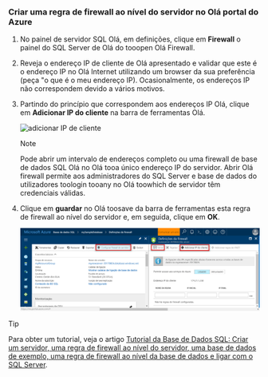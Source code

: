 
<!--
includes/sql-database-create-new-server-firewall-portal.md

Latest Freshness check:  2016-11-28 , rickbyh.

As of circa 2016-04-11, hello following topics might include this include:
articles/sql-database/sql-database-get-started.md
articles/sql-database/sql-database-configure-firewall-settings
articles/sql-data-warehouse-get-started-provision.md

-->
### <a name="create-a-server-level-firewall-rule-in-hello-azure-portal"></a>Criar uma regra de firewall ao nível do servidor no Olá portal do Azure

1. No painel de servidor SQL Olá, em definições, clique em **Firewall** o painel do SQL Server de Olá do tooopen Olá Firewall.

    <!-- ![sql server firewall](../articles/sql-database/media/sql-database-get-started/sql-server-firewall.png) -->

2. Reveja o endereço IP de cliente de Olá apresentado e validar que este é o endereço IP no Olá Internet utilizando um browser da sua preferência (peça "o que é o meu endereço IP). Ocasionalmente, os endereços IP não correspondem devido a vários motivos.

    <!-- ![your IP address](../articles/sql-database/media/sql-database-get-started/your-ip-address.png) -->

3. Partindo do princípio que correspondem aos endereços IP Olá, clique em **Adicionar IP do cliente** na barra de ferramentas Olá.

    ![adicionar IP de cliente](../articles/sql-data-warehouse/media/sql-data-warehouse-get-started-provision/add-client-ip.png)

    > [!NOTE]
    > Pode abrir um intervalo de endereços completo ou uma firewall de base de dados SQL Olá no Olá tooa único endereço IP do servidor. Abrir Olá firewall permite aos administradores do SQL Server e base de dados do utilizadores toologin tooany no Olá toowhich de servidor têm credenciais válidas.
    >

4. Clique em **guardar** no Olá toosave da barra de ferramentas esta regra de firewall ao nível do servidor e, em seguida, clique em **OK**.

    ![adicionar IP de cliente](../articles/sql-database/media/sql-database-get-started-portal/server-firewall-rule.png)

> [!Tip]
> Para obter um tutorial, veja o artigo [Tutorial da Base de Dados SQL: Criar um servidor, uma regra de firewall ao nível do servidor, uma base de dados de exemplo, uma regra de firewall ao nível da base de dados e ligar com o SQL Server](../articles/sql-database/sql-database-get-started.md).    
>
